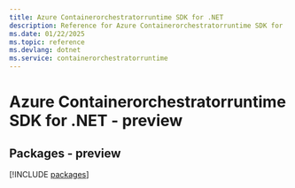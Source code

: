 ```yaml
---
title: Azure Containerorchestratorruntime SDK for .NET
description: Reference for Azure Containerorchestratorruntime SDK for .NET
ms.date: 01/22/2025
ms.topic: reference
ms.devlang: dotnet
ms.service: containerorchestratorruntime
---
```

# Azure Containerorchestratorruntime SDK for .NET - preview
## Packages - preview
[!INCLUDE [packages](containerorchestratorruntime-index.md)]